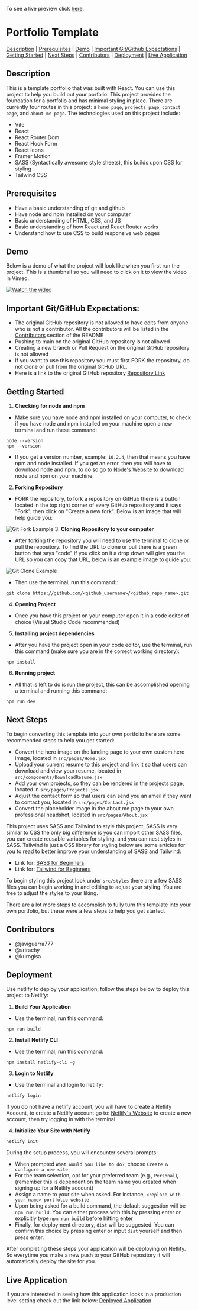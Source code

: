 To see a live preview click [here](https://oakinleye-portfolio.netlify.app/). 

# Portfolio Template
[Description](#description) | [Prerequisites](#prerequisites) | [Demo](#demo) | [Important Git/Github Expectations](#important-gitgithub-expectations) | [Getting Started](#getting-started) | [Next Steps](#next-steps) | [Contributors](#contributors) | [Deployment](#deployment) | [Live Application](#live-application)
## Description
This is a template portfolio that was built with React. You can use this project to help you build out your porfolio. This project provides the foundation for a portfolio and has minimal styling in place. There are currently four routes in this project: a `home page`, `projects page`, `contact page`, and `about me page`. The technologies used on this project include:

- Vite
- React
- React Router Dom
- React Hook Form
- React Icons
- Framer Motion
- SASS (Syntactically awesome style sheets), this builds upon CSS for styling
- Tailwind CSS

## Prerequisites
- Have a basic understanding of git and github
- Have node and npm installed on your computer
- Basic understanding of HTML, CSS, and JS
- Basic understanding of how React and React Router works
- Understand how to use CSS to build responsive web pages

## Demo
Below is a demo of what the project will look like when you first run the project. This is a thumbnail so you will need to click on it to view the video in Vimeo.

[![Watch the video](readme_files/Portfolio_Demo_Thumbnail.png)](https://vimeo.com/980251710)

## Important Git/GitHub Expectations:
- The original GitHub repository is not allowed to have edits from anyone who is not a contributor. All the contributors will be listed in the [Contributors](#contributors) section of the README
- Pushing to main on the original GitHub repository is not allowed
- Creating a new branch or Pull Request on the original GitHub repository is not allowed
- If you want to use this repository you must first FORK the repository, do not clone or pull from the original GitHub URL.
- Here is a link to the original GitHub repository [Repository Link](https://github.com/javiguerra777/my_portfolio_template)

## Getting Started
1. **Checking for node and npm**
- Make sure you have node and npm installed on your computer, to check if you have node and npm installed on your machine open a new terminal and run these command:
```shell
node --version
npm --version
```
- If you get a version number, example: `10.2.4`, then that means you have npm and node installed. If you get an error, then you will have to download node and npm, to do so go to [Node's Website](https://nodejs.org/en) to download node and npm on your machine.

2. **Forking Repository**
- FORK the repository, to fork a repository on GitHub there is a button located in the top right corner of every GitHub repository and it says "Fork", then click on "Create a new fork". Below is an image that will help guide you:

![Git Fork Example](/readme_files/Git_Fork_Example.png  )
3. **Cloning Repository to your computer**
- After forking the repository you will need to use the terminal to clone or pull the repository. To find the URL to clone or pull there is a green button that says "code" if you click on it a drop down will give you the URL so you can copy that URL, below is an example image to guide you:

![Git Clone Example](/readme_files/Git_Clone_Example.png)

- Then use the terminal, run this command::
```shell
git clone https://github.com/<github_username>/<github_repo_name>.git
```
4. **Opening Project**
- Once you have this project on your computer open it in a code editor of choice (Visual Studio Code recommended)
5. **Installing project dependencies**
- After you have the project open in your code editor, use the terminal, run this command (make sure you are in the correct working directory): 
```shell
npm install
``` 
6. **Running project**
- All that is left to do is run the project, this can be accomplished opening a terminal and running this command:
```shell
npm run dev
```

## Next Steps
To begin converting this template into your own portfolio here are some recommended steps to help you get started:

- Convert the hero image on the landing page to your own custom hero image, located in `src/pages/Home.jsx`
- Upload your current resume to this project and link it so that users can download and view your resume, located in `src/components/DownloadResume.jsx`
- Add your own projects, so they can be rendered in the projects page, located in `src/pages/Projects.jsx`
- Adjust the contact form so that users can send you an ameil if they want to contact you, located in `src/pages/Contact.jsx`
- Convert the placeholder image in the about me page to your own professional headshot, located in `src/pages/About.jsx`

This project uses SASS and Tailwind to style this project, SASS is very similar to CSS the only big difference is you can import other SASS files, you can create reusable variables for styling, and you can nest styles in SASS. Tailwind is just a CSS library for styling below are some articles for you to read to better improve your understanding of SASS and Tailwind:

- Link for: [SASS for Beginners](https://www.freecodecamp.org/news/the-beginners-guide-to-sass/)
- Link for: [Tailwind for Beginners](https://www.freecodecamp.org/news/learn-tailwind-css/)

To begin styling this project look under `src/styles` there are a few SASS files you can begin working in and editing to adjust your styling. You are free to adjust the styles to your liking.

There are a lot more steps to accomplish to fully turn this template into your own portfolio, but these were a few steps to help you get started.

## Contributors
- @javiguerra777
- @srirachy
- @kurogisa

## Deployment
Use netlify to deploy your application, follow the steps below to deploy this project to Netlify:

1. **Build Your Application**
- Use the terminal, run this command:
```shell
npm run build
```
2. **Install Netlify CLI**
- Use the terminal, run this command:
```shell
npm install netlify-cli -g
```
3. **Login to Netlify**
- Use the terminal and login to netlify:
```shell
netlify login
```
If you do not have a netlify account, you will have to create a Netlify Account, to create a Netlify account go to: [Netlify's Website](https://www.netlify.com/) to create a new account, then try logging in with the terminal

4. **Initialize Your Site with Netlify**
```shell
netlify init
```
During the setup process, you will encounter several prompts:
- When prompted `What would you like to do?`, choose `Create & configure a new site`
- For the team selection, opt for your preferred team (e.g., `Personal`), (remember this is dependent on the team name you created when signing up for a Netlify account)
- Assign a name to your site when asked. For instance, `<replace with your name>-portfolio-website`
- Upon being asked for a build command, the default suggestion will be `npm run build`. You can either process with this by pressing enter or explicitly type `npm run build` before hitting enter
- Finally, for deployment directory, `dist` will be suggested. You can confirm this choice by pressing enter or input `dist` yourself and then press enter.

After completing these steps your application will be deploying on Netlify. So everytime you make a new push to your GitHub repository it will automatically deploy the site for you.

## Live Application
If you are interested in seeing how this application looks in a production level setting check out the link below:
[Deployed Application](https://my-portfolio-template.netlify.app/)